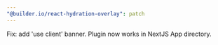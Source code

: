```yaml
---
"@builder.io/react-hydration-overlay": patch
---
```


Fix: add 'use client' banner. Plugin now works in NextJS App directory.
